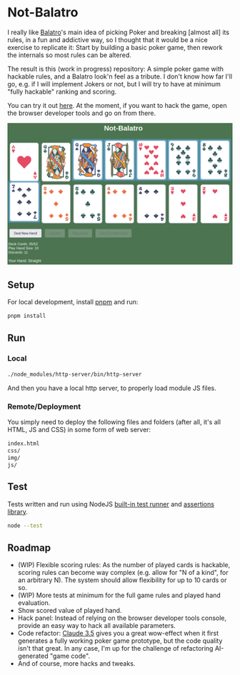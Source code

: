 # Not-Balatro

I really like [Balatro](https://www.playbalatro.com/)'s main idea of picking Poker and breaking [almost all] its rules, in a fun and addictive way, so I thought that it would be a nice exercise to replicate it: Start by building a basic poker game, then rework the internals so most rules can be altered.

The result is this (work in progress) repository: A simple poker game with hackable rules, and a Balatro look'n feel as a tribute. I don't know how far I'll go, e.g. if I will implement Jokers or not, but I will try to have at minimum "fully hackable" ranking and scoring.

You can try it out [here](https://kartones.net/demos/030/). At the moment, if you want to hack the game, open the browser developer tools and go on from there.

![Game screenshot](docs/screenshot.png)

## Setup

For local development, install [pnpm](https://pnpm.io/) and run:

```bash
pnpm install
```

## Run

### Local

```bash
./node_modules/http-server/bin/http-server
```

And then you have a local http server, to properly load module JS files.

### Remote/Deployment

You simply need to deploy the following files and folders (after all, it's all HTML, JS and CSS) in some form of web server:

```
index.html
css/
img/
js/
```

## Test

Tests written and run using NodeJS [built-in test runner](https://nodejs.org/docs/latest-v20.x/api/test.html) and [assertions library](https://nodejs.org/docs/latest-v20.x/api/assert.html).

```bash
node --test
```

## Roadmap

- (WIP) Flexible scoring rules: As the number of played cards is hackable, scoring rules can become way complex (e.g. allow for "N of a kind", for an arbitrary N). The system should allow flexibility for up to 10 cards or so.
- (WIP) More tests at minimum for the full game rules and played hand evaluation.
- Show scored value of played hand.
- Hack panel: Instead of relying on the browser developer tools console, provide an easy way to hack all available parameters.
- Code refactor: [Claude 3.5](https://claude.ai/) gives you a great wow-effect when it first generates a fully working poker game prototype, but the code quality isn't that great. In any case, I'm up for the challenge of refactoring AI-generated "game code".
- And of course, more hacks and tweaks.